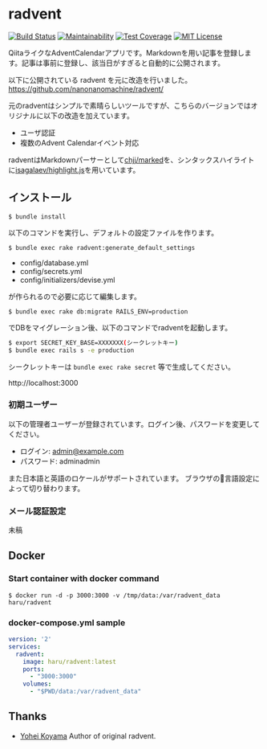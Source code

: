 radvent
=======

[![Build Status](https://travis-ci.org/haru/radvent.svg?branch=master)](https://travis-ci.org/haru/radvent)
[![Maintainability](https://api.codeclimate.com/v1/badges/6ef37e4698d17ed0596b/maintainability)](https://codeclimate.com/github/haru/radvent/maintainability)
[![Test Coverage](https://api.codeclimate.com/v1/badges/6ef37e4698d17ed0596b/test_coverage)](https://codeclimate.com/github/haru/radvent/test_coverage)
[![MIT License](http://img.shields.io/badge/license-MIT-blue.svg?style=flat)](LICENSE)




QiitaライクなAdventCalendarアプリです。Markdownを用い記事を登録します。記事は事前に登録し、該当日がすぎると自動的に公開されます。

以下に公開されている radvent を元に改造を行いました。
https://github.com/nanonanomachine/radvent/

元のradventはシンプルで素晴らしいツールですが、こちらのバージョンではオリジナルに以下の改造を加えています。

- ユーザ認証
- 複数のAdvent Calendarイベント対応

radventはMarkdownパーサーとして[chjj/marked](https://github.com/chjj/marked)を、シンタックスハイライトに[isagalaev/highlight.js](https://github.com/isagalaev/highlight.js)を用いています。

## インストール

```$ bundle install```

以下のコマンドを実行し、デフォルトの設定ファイルを作ります。

```$ bundle exec rake radvent:generate_default_settings```

- config/database.yml
- config/secrets.yml
- config/initializers/devise.yml

が作られるので必要に応じて編集します。

```$ bundle exec rake db:migrate RAILS_ENV=production```

でDBをマイグレーション後、以下のコマンドでradventを起動します。


```bash
$ export SECRET_KEY_BASE=XXXXXXX(シークレットキー)
$ bundle exec rails s -e production
```

シークレットキーは
```bundle exec rake secret```
等で生成してください。

http://localhost:3000

### 初期ユーザー

以下の管理者ユーザーが登録されています。ログイン後、パスワードを変更してください。

- ログイン: admin@example.com
- パスワード: adminadmin

また日本語と英語のロケールがサポートされています。
ブラウザの言語設定によって切り替わります。

### メール認証設定

未稿

## Docker

### Start container with docker command

```
$ docker run -d -p 3000:3000 -v /tmp/data:/var/radvent_data haru/radvent
```

### docker-compose.yml sample

```yaml
version: '2'
services:
  radvent:
    image: haru/radvent:latest
    ports:
      - "3000:3000"
    volumes:
      - "$PWD/data:/var/radvent_data"
```

Thanks
--------

* [Yohei Koyama](https://github.com/nanonanomachine) Author of original radvent.

